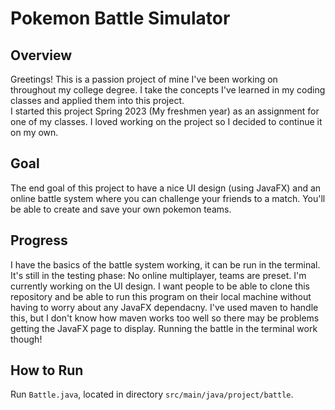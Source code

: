 # Pokemon Battle Simulator

## Overview
Greetings! This is a passion project of mine I've been working on throughout my college degree. I take the concepts I've learned in my coding classes and applied them into this project.\
I started this project Spring 2023 (My freshmen year) as an assignment for one of my classes. I loved working on the project so I decided to continue it on my own.

## Goal
The end goal of this project to have a nice UI design (using JavaFX) and an online battle system where you can challenge your friends to a match. You'll be able to create and save your own pokemon teams.

## Progress
I have the basics of the battle system working, it can be run in the terminal. It's still in the testing phase: No online multiplayer, teams are preset. I'm currently working on the UI design.
I want people to be able to clone this repository and be able to run this program on their local machine without having to worry about any JavaFX dependacny. I've used maven to handle this, but I don't
know how maven works too well so there may be problems getting the JavaFX page to display. Running the battle in the terminal work though!

## How to Run
Run `Battle.java`, located in directory `src/main/java/project/battle`.  

